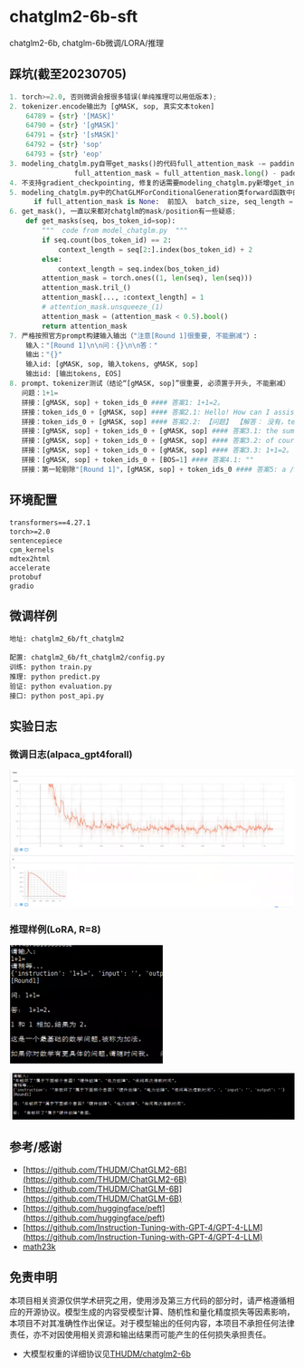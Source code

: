 # chatglm2-6b-sft
chatglm2-6b, chatglm-6b微调/LORA/推理

## 踩坑(截至20230705)
```python
1. torch>=2.0, 否则微调会报很多错误(单纯推理可以用低版本);
2. tokenizer.encode输出为 [gMASK, sop, 真实文本token]
    64789 = {str} '[MASK]'
    64790 = {str} '[gMASK]'
    64791 = {str} '[sMASK]'
    64792 = {str} 'sop'
    64793 = {str} 'eop'
3. modeling_chatglm.py自带get_masks()的代码full_attention_mask -= padding_mask.unsqueeze(-1) - 1改为
                full_attention_mask = full_attention_mask.long() - padding_mask.unsqueeze(-1).long() - 1
4. 不支持gradient_checkpointing, 修复的话需要modeling_chatglm.py新增get_input_embeddings, set_input_embeddings;
5. modeling_chatglm.py中的ChatGLMForConditionalGeneration类forward函数中的
      if full_attention_mask is None:  前加入  batch_size, seq_length = input_ids.shape
6. get_mask(), 一直以来都对chatglm的mask/position有一些疑惑;
    def get_masks(seq, bos_token_id=sop):
        """  code from model_chatglm.py  """
        if seq.count(bos_token_id) == 2:
            context_length = seq[2:].index(bos_token_id) + 2
        else:
            context_length = seq.index(bos_token_id)
        attention_mask = torch.ones((1, len(seq), len(seq)))
        attention_mask.tril_()
        attention_mask[..., :context_length] = 1
        # attention_mask.unsqueeze_(1)
        attention_mask = (attention_mask < 0.5).bool()
        return attention_mask
7. 严格按照官方prompt构建输入输出（"注意[Round 1]很重要, 不能删减"）:
    输入："[Round 1]\n\n问：{}\n\n答："
    输出："{}"
    输入id: [gMASK, sop, 输入tokens, gMASK, sop]
    输出id: [输出tokens, EOS]
8. prompt、tokenizer测试（结论“[gMASK, sop]”很重要, 必须置于开头, 不能删减）
   问题：1+1=
   拼接：[gMASK, sop] + token_ids_0 #### 答案1: 1+1=2。
   拼接：token_ids_0 + [gMASK, sop] #### 答案2.1: Hello! How can I assist you today?
   拼接：token_ids_0 + [gMASK, sop] #### 答案2.2: 【问题】 【解答： 没有，tected，没有。 解答：protected，所以没有。
   拼接：[gMASK, sop] + token_ids_0 + [gMASK, sop] #### 答案3.1: the sum of 1 and 1 is 2.
   拼接：[gMASK, sop] + token_ids_0 + [gMASK, sop] #### 答案3.2: of course, 1+1=2
   拼接：[gMASK, sop] + token_ids_0 + [gMASK, sop] #### 答案3.3: 1+1=2。
   拼接：[gMASK, sop] + token_ids_0 + [BOS=1] #### 答案4.1: ""
   拼接：第一轮剔除"[Round 1]"，[gMASK, sop] + token_ids_0 #### 答案5: a />
```

## 环境配置
```shell
transformers==4.27.1
torch>=2.0
sentencepiece
cpm_kernels
mdtex2html
accelerate
protobuf
gradio
```

## 微调样例
```shell
地址: chatglm2_6b/ft_chatglm2

配置: chatglm2_6b/ft_chatglm2/config.py
训练: python train.py
推理: python predict.py
验证: python evaluation.py
接口: python post_api.py
```

## 实验日志
### 微调日志(alpaca_gpt4forall)

![chatglm2_6b/loss_gpt4forall_alpaca.png](chatglm2_6b/loss_gpt4forall_alpaca.png)

### 推理样例(LoRA, R=8)

![chatglm2_6b/predict_sample_1.png](chatglm2_6b/predict_sample_1.png)

![chatglm2_6b/predict_sample_2.png](chatglm2_6b/predict_sample_2.png)


## 参考/感谢
 - [https://github.com/THUDM/ChatGLM2-6B](https://github.com/THUDM/ChatGLM2-6B)
 - [https://github.com/THUDM/ChatGLM-6B](https://github.com/THUDM/ChatGLM-6B)
 - [https://github.com/huggingface/peft](https://github.com/huggingface/peft)
 - [https://github.com/Instruction-Tuning-with-GPT-4/GPT-4-LLM](https://github.com/Instruction-Tuning-with-GPT-4/GPT-4-LLM)
 - [math23k](https://aclanthology.org/D17-1088)

## 免责申明
本项目相关资源仅供学术研究之用，使用涉及第三方代码的部分时，请严格遵循相应的开源协议。模型生成的内容受模型计算、随机性和量化精度损失等因素影响，本项目不对其准确性作出保证。对于模型输出的任何内容，本项目不承担任何法律责任，亦不对因使用相关资源和输出结果而可能产生的任何损失承担责任。
 - 大模型权重的详细协议见[THUDM/chatglm2-6b](https://github.com/THUDM/ChatGLM2-6B)
